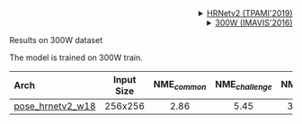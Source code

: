 <!-- [ALGORITHM] -->

<details>
<summary align="right"><a href="https://ieeexplore.ieee.org/abstract/document/9052469/">HRNetv2 (TPAMI'2019)</a></summary>

```bibtex
@article{WangSCJDZLMTWLX19,
  title={Deep High-Resolution Representation Learning for Visual Recognition},
  author={Jingdong Wang and Ke Sun and Tianheng Cheng and
          Borui Jiang and Chaorui Deng and Yang Zhao and Dong Liu and Yadong Mu and
          Mingkui Tan and Xinggang Wang and Wenyu Liu and Bin Xiao},
  journal={TPAMI},
  year={2019}
}
```

</details>

<!-- [DATASET] -->

<details>
<summary align="right"><a href="https://www.sciencedirect.com/science/article/pii/S0262885616000147">300W (IMAVIS'2016)</a></summary>

```bibtex
@article{sagonas2016300,
  title={300 faces in-the-wild challenge: Database and results},
  author={Sagonas, Christos and Antonakos, Epameinondas and Tzimiropoulos, Georgios and Zafeiriou, Stefanos and Pantic, Maja},
  journal={Image and vision computing},
  volume={47},
  pages={3--18},
  year={2016},
  publisher={Elsevier}
}
```

</details>

Results on 300W dataset

The model is trained on 300W train.

| Arch  | Input Size | NME<sub>*common*</sub> | NME<sub>*challenge*</sub> | NME<sub>*full*</sub> | NME<sub>*test*</sub> | ckpt | log |
| :-----| :--------: | :------------------: | :------------------: | :--------------: |:-------------------------: |:---: | :---: |
| [pose_hrnetv2_w18](/configs/face/2d_kpt_sview_rgb_img/topdown_heatmap/300w/hrnetv2_w18_300w_256x256.py)  | 256x256 | 2.86 | 5.45 | 3.37  | 3.97  | [ckpt](https://download.openmmlab.com/mmpose/face/hrnetv2/hrnetv2_w18_300w_256x256-eea53406_20211019.pth) | [log](https://download.openmmlab.com/mmpose/face/hrnetv2/hrnetv2_w18_300w_256x256_20211019.log.json) |
